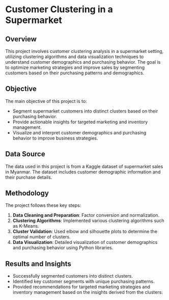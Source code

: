# Customer Clustering in a Supermarket

## Overview
This project involves customer clustering analysis in a supermarket setting, utilizing clustering algorithms and data visualization techniques to understand customer demographics and purchasing behavior. The goal is to optimize marketing strategies and improve sales by segmenting customers based on their purchasing patterns and demographics.

## Objective
The main objective of this project is to:
- Segment supermarket customers into distinct clusters based on their purchasing behavior.
- Provide actionable insights for targeted marketing and inventory management.
- Visualize and interpret customer demographics and purchasing behavior to improve business strategies.

## Data Source
The data used in this project is from a Kaggle dataset of supermarket sales in Myanmar. The dataset includes customer demographic information and their purchase details.

## Methodology
The project follows these key steps:
1. **Data Cleaning and Preparation**: Factor conversion and normalization.
2. **Clustering Algorithms**: Implemented various clustering algorithms such as K-Means.
3. **Cluster Validation**: Used elbow and silhouette plots to determine the optimal number of clusters.
4. **Data Visualization**: Detailed visualization of customer demographics and purchasing behavior using Python libraries.

## Results and Insights
- Successfully segmented customers into distinct clusters.
- Identified key customer segments with unique purchasing patterns.
- Provided recommendations for targeted marketing strategies and inventory management based on the insights derived from the clusters.

